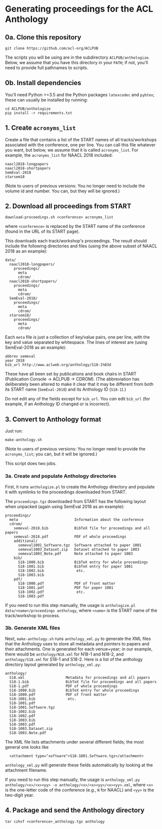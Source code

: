 # Generating proceedings for the ACL Anthology

## 0a. Clone this repository

```
git clone https://github.com/acl-org/ACLPUB
```

The scripts you will be using are in the subdirectory
`ACLPUB/anthologize`. Below, we assume that you have this directory in
your `PATH`; if not, you'll need to provide full pathnames to scripts.

## 0b. Install dependencies

You'll need Python >=3.5 and the Python packages `latexcodec` and
`pybtex`; these can usually be installed by running:

```
cd ACLPUB/anthologize
pip install -r requirements.txt
```

## 1. Create `acronyms_list`

Create a file that contains a list of the START names of all
tracks/workshops associated with the conference, one per line. You can
call this file whatever you want, but below, we assume that it is
called `acronyms_list`. For example, the `acronyms_list` for NAACL
2018 included:

```
naacl2018-longpapers
naacl2018-shortpapers
SemEval-2018
starsem18
```

(Note to users of previous versions: You no longer need to include the
volume id and number. You can, but they will be ignored.)

## 2. Download all proceedings from START

```
download-proceedings.sh <conference> acronyms_list
```
where `<conference>` is replaced by the START name of the conference
(found in the URL of its START page).

This downloads each track/workshop's proceedings. The result should
include the following directories and files (using the above subset of
NAACL 2018 as an example):

```
data/
  naacl2018-longpapers/
    proceedings/
      meta
      cdrom/
  naacl2018-shortpapers/
    proceedings/
      meta
      cdrom/
  SemEval-2018/
    proceedings/
      meta
      cdrom/
  starsem18/
    proceedings/
      meta
      cdrom/
```

Each `meta` file is just a collection of key/value pairs, one per
line, with the key and value separated by whitespace. The lines of
interest are (using SemEval-2018 as an example):

```
abbrev semeval
year 2018
bib_url http://www.aclweb.org/anthology/S18-1%03d
```

These have all been set by publications and book chairs in START
(Publication Console -> ACLPUB -> CDROM). (The abbreviation has
deliberately been altered to make it clear that it may be different
from both its START name (`SemEval-2018`) and its Anthology ID
(`S18-1`).)

Do not edit any of the fields except for `bib_url`. You _can_ edit
`bib_url` (for example, if an Anthology ID changed or is incorrect).

## 3. Convert to Anthology format

Just run:
```
make-anthology.sh
```
(Note to users of previous versions: You no longer need to provide the
`acronyms_list`; you can, but it will be ignored.)

This script does two jobs.

### 3a. Create and populate Anthology directories

First, it runs `anthologize.pl` to create the Anthology directory and
populate it with symlinks to the proceedings downloaded from START.

The `proceedings.tgz` downloaded from START has the following layout
when unpacked (again using SemEval 2018 as an example):

```
proceedings/
  meta                          Information about the conference
  cdrom/
    semeval-2018.bib            BibTeX file for proceedings and all papers
    semeval-2018.pdf            PDF of whole proceedings
    additional/
      semeval1001_Software.tgz  Software attached to paper 1001
      semeval1003_Dataset.zip   Dataset attached to paper 1003
      semeval1003_Note.pdf      Note attached to paper 1003
    bib/
      S18-1000.bib              BibTeX entry for whole proceedings
      S18-1001.bib              BibTeX entry for paper 1001
      S18-1002.bib               etc.
      S18-1003.bib
    pdf/
      S18-1000.pdf              PDF of front matter
      S18-1001.pdf              PDF for paper 1001
      S18-1002.pdf               etc.
      S18-1003.pdf
```

If you need to run this step manually, the usage is `anthologize.pl
data/<name>/proceedings anthology`, where `<name>` is the START name
of the track/workshop to process.

### 3b. Generate XML files

Next, `make-anthology.sh` runs `anthology_xml.py` to generate the XML
files that the Anthology uses to store all metadata and pointers to
papers and their attachments. One is generated for each venue+year; in
our example, there would be `anthology/N18.xml` for N18-1 and N18-2,
and `anthology/S18.xml` for S18-1 and S18-2. 
Here is a list of the anthology directory layout generated by `anthology_xml.py`:

```
anthology/
  S18.xml                   Metadata for proceedings and all papers
  S18-1.bib                 BibTeX file for proceedings and all papers
  S18-1.pdf                 PDF of whole proceedings
  S18-1000.bib              BibTeX entry for whole proceedings
  S18-1000.pdf              PDF of front matter
  S18-1001.bib               etc.
  S18-1001.pdf
  S18-1001.Software.tgz
  S18-1002.bib
  S18-1002.pdf
  S18-1003.bib
  S18-1003.pdf
  S18-1003.Dataset.zip
  S18-1003.Note.pdf
```

The XML file lists attachments under several different fields; the
most general one looks like

```
  <attachment type="software">S18-1001.Software.tgz</attachment>
```

`anthology_xml.py` will generate these fields automatically by
looking at the attachment filename.

If you need to run this step manually, the usage is `anthology_xml.py
anthology/<x>/<x><yy> -o anthology/<x>/<x><yy>/<x><yy>.xml`, where
`<x>` is the one-letter code of the conference (e.g., `N` for NAACL)
and `<yy>` is the two-digit year.

## 4. Package and send the Anthology directory

```
tar czhvf <conference>_anthology.tgz anthology
```
